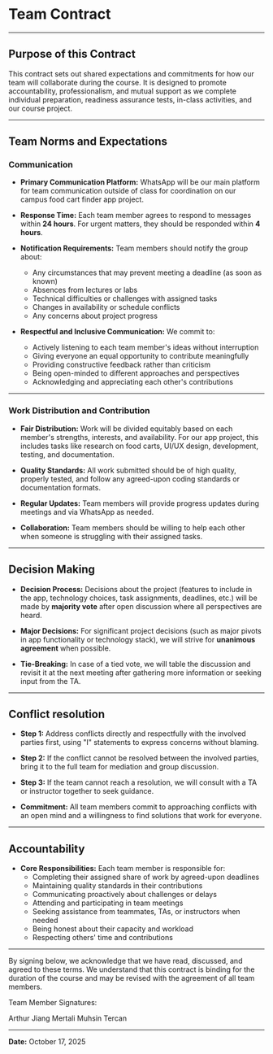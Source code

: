 # Team Contract

---
## Purpose of this Contract

This contract sets out shared expectations and commitments for how our team will collaborate during the course. It is designed to promote accountability, professionalism, and mutual support as we complete individual preparation, readiness assurance tests, in-class activities, and our course project.

---
## Team Norms and Expectations

### Communication

* **Primary Communication Platform:** WhatsApp will be our main platform for team communication outside of class for coordination on our campus food cart finder app project.

* **Response Time:** Each team member agrees to respond to messages within **24 hours**. For urgent matters, they should be responded within **4 hours**.

* **Notification Requirements:** Team members should notify the group about:
    - Any circumstances that may prevent meeting a deadline (as soon as known)
    - Absences from lectures or labs
    - Technical difficulties or challenges with assigned tasks
    - Changes in availability or schedule conflicts
    - Any concerns about project progress

* **Respectful and Inclusive Communication:** We commit to:
    - Actively listening to each team member's ideas without interruption
    - Giving everyone an equal opportunity to contribute meaningfully
    - Providing constructive feedback rather than criticism
    - Being open-minded to different approaches and perspectives
    - Acknowledging and appreciating each other's contributions

---

### Work Distribution and Contribution
* **Fair Distribution:** Work will be divided equitably based on each member's strengths, interests, and availability. For our app project, this includes tasks like research on food carts, UI/UX design, development, testing, and documentation.

* **Quality Standards:** All work submitted should be of high quality, properly tested, and follow any agreed-upon coding standards or documentation formats.

* **Regular Updates:** Team members will provide progress updates during meetings and via WhatsApp as needed.

* **Collaboration:** Team members should be willing to help each other when someone is struggling with their assigned tasks.

---

## Decision Making

* **Decision Process:** Decisions about the project (features to include in the app, technology choices, task assignments, deadlines, etc.) will be made by **majority vote** after open discussion where all perspectives are heard.

* **Major Decisions:** For significant project decisions (such as major pivots in app functionality or technology stack), we will strive for **unanimous agreement** when possible.

* **Tie-Breaking:** In case of a tied vote, we will table the discussion and revisit it at the next meeting after gathering more information or seeking input from the TA.

---
## Conflict resolution

* **Step 1:** Address conflicts directly and respectfully with the involved parties first, using "I" statements to express concerns without blaming.

* **Step 2:** If the conflict cannot be resolved between the involved parties, bring it to the full team for mediation and group discussion.

* **Step 3:** If the team cannot reach a resolution, we will consult with a TA or instructor together to seek guidance.

* **Commitment:** All team members commit to approaching conflicts with an open mind and a willingness to find solutions that work for everyone.
---

## Accountability

* **Core Responsibilities:** Each team member is responsible for:
    - Completing their assigned share of work by agreed-upon deadlines
    - Maintaining quality standards in their contributions
    - Communicating proactively about challenges or delays
    - Attending and participating in team meetings
    - Seeking assistance from teammates, TAs, or instructors when needed
    - Being honest about their capacity and workload
    - Respecting others' time and contributions

---

By signing below, we acknowledge that we have read, discussed, and agreed to these terms. We understand that this contract is binding for the duration of the course and may be revised with the agreement of all team members.

Team Member Signatures:


Arthur Jiang
Mertali Muhsin Tercan

---
**Date:** October 17, 2025
